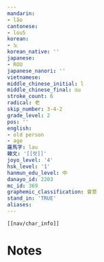 ```yaml
---
mandarin:
- lǎo
cantonese:
- lou5
korean:
- 노
korean_native: ''
japanese:
- ROU
japanese_nanori: ''
vietnamese:
middle_chinese_initial: l
middle_chinese_final: ɑu
stroke_count: 6
radical: 老
skip_number: 3-4-2
grade_level: 2
pos: ''
english:
- old person
- age
羅馬字: lau
韓文: '[[랏]]'
joyo_level: '4'
hsk_level: '1'
hanmun_edu_level: 中
danayo_id: 2203
mc_id: 369
graphemic_classification: 會意
stand_in: 'TRUE'
aliases:
---
```

```meta-bind-embed
[[nav/char_info]]
```

# Notes
